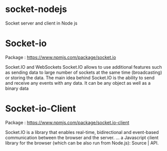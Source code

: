 # socket-nodejs
Socket server and client in Node js 


# Socket-io 

  Package : https://www.npmjs.com/package/socket.io
  
  Socket.IO and WebSockets
Socket.IO allows to use additional features such as sending data to large number of sockets at the same time (broadcasting) or storing the data. The main idea behind Socket.IO is the ability to send and receive any events with any data. It can be any object as well as a binary data
  
# Socket-io-Client
 
  Package : https://www.npmjs.com/package/socket.io-client
  
  Socket.IO is a library that enables real-time, bidirectional and event-based communication between the browser and the server. ... a Javascript client library for the browser (which can be also run from Node.js): Source | API.
